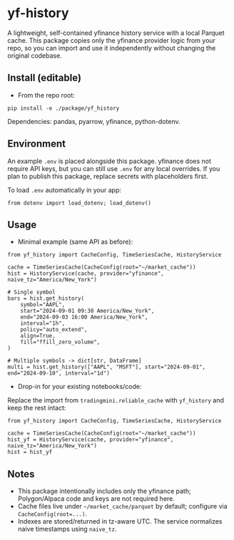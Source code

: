 # yf-history

A lightweight, self-contained yfinance history service with a local Parquet cache. This package copies only the yfinance provider logic from your repo, so you can import and use it independently without changing the original codebase.

## Install (editable)

- From the repo root:

```
pip install -e ./package/yf_history
```

Dependencies: pandas, pyarrow, yfinance, python-dotenv.

## Environment

An example `.env` is placed alongside this package. yfinance does not require API keys, but you can still use `.env` for any local overrides. If you plan to publish this package, replace secrets with placeholders first.

To load `.env` automatically in your app:

```
from dotenv import load_dotenv; load_dotenv()
```

## Usage

- Minimal example (same API as before):

```
from yf_history import CacheConfig, TimeSeriesCache, HistoryService

cache = TimeSeriesCache(CacheConfig(root="~/market_cache"))
hist = HistoryService(cache, provider="yfinance", naive_tz="America/New_York")

# Single symbol
bars = hist.get_history(
    symbol="AAPL",
    start="2024-09-01 09:30 America/New_York",
    end="2024-09-03 16:00 America/New_York",
    interval="1h",
    policy="auto_extend",
    align=True,
    fill="ffill_zero_volume",
)

# Multiple symbols -> dict[str, DataFrame]
multi = hist.get_history(["AAPL", "MSFT"], start="2024-09-01", end="2024-09-10", interval="1d")
```

- Drop-in for your existing notebooks/code:

Replace the import from `tradingmini.reliable_cache` with `yf_history` and keep the rest intact:

```
from yf_history import CacheConfig, TimeSeriesCache, HistoryService

cache = TimeSeriesCache(CacheConfig(root="~/market_cache"))
hist_yf = HistoryService(cache, provider="yfinance", naive_tz="America/New_York")
hist = hist_yf
```

## Notes
- This package intentionally includes only the yfinance path; Polygon/Alpaca code and keys are not required here.
- Cache files live under `~/market_cache/parquet` by default; configure via `CacheConfig(root=...)`.
- Indexes are stored/returned in tz-aware UTC. The service normalizes naive timestamps using `naive_tz`.
